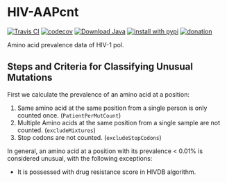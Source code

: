 # HIV-AAPcnt

[![Travis CI](https://api.travis-ci.org/hivdb/hiv-aapcnt.svg?branch=master)](https://travis-ci.org/hivdb/hiv-aapcnt)
[![codecov](https://codecov.io/gh/hivdb/hiv-aapcnt/branch/master/graph/badge.svg)](https://codecov.io/gh/hivdb/hiv-aapcnt)
[![Download Java](https://api.bintray.com/packages/hivdb/hivdb/hiv-aapcnt/images/download.svg)](https://bintray.com/hivdb/hivdb/hiv-aapcnt/_latestVersion)
[![install with pypi](https://img.shields.io/pypi/v/hiv-aapcnt.svg)](https://pypi.python.org/pypi/hiv-aapcnt)
[![donation](https://img.shields.io/badge/Donate-Stanford_Giving-green.svg)](https://giving.stanford.edu/goto/shafergift)

Amino acid prevalence data of HIV-1 pol.

## Steps and Criteria for Classifying Unusual Mutations

First we calculate the prevalence of an amino acid at a position:

1. Same amino acid at the same position from a single person is only
   counted once. (`PatientPerMutCount`)
2. Multiple Amino acids at the same position from a single sample are not
   counted. (`excludeMixtures`)
3. Stop codons are not counted. (`excludeStopCodons`)

In general, an amino acid at a position with its prevalence < 0.01% is
considered unusual, with the following exceptions:

- It is possessed with drug resistance score in HIVDB algorithm.
